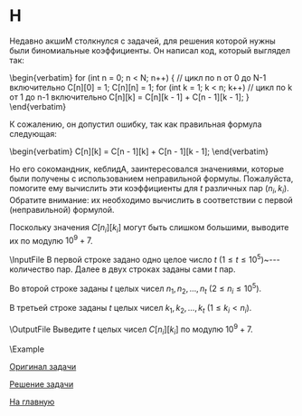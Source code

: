 <h1>H </h1>
Недавно акшиМ столкнулся с задачей, для решения которой нужны были биномиальные коэффициенты. Он написал код, который выглядел так:

\begin{verbatim}    for (int n = 0; n < N; n++) { // цикл по n от 0 до N-1 включительно
        C[n][0] = 1;
        C[n][n] = 1;
        for (int k = 1; k < n; k++) // цикл по k от 1 до n-1 включительно
            C[n][k] = C[n][k - 1] + C[n - 1][k - 1];
    }
\end{verbatim}

К сожалению, он допустил ошибку, так как правильная формула следующая:

\begin{verbatim}            C[n][k] = C[n - 1][k] + C[n - 1][k - 1];
\end{verbatim}

Но его сокомандник, кеблидА, заинтересовался значениями, которые были получены с использованием неправильной формулы. Пожалуйста, помогите ему вычислить эти коэффициенты для $t$ различных пар $(n_i, k_i)$. Обратите внимание: их необходимо вычислить в соответствии с первой (неправильной) формулой.

Поскольку значения $C[n_i][k_i]$ могут быть слишком большими, выводите их по модулю $10^9 + 7$.

\InputFile
В первой строке задано одно целое число $t$ ($1 \le t \le 10^5$)~--- количество пар. Далее в двух строках заданы сами $t$ пар.

Во второй строке заданы $t$ целых чисел $n_1, n_2, \dots, n_t$ ($2 \le n_i \le 10^5$).

В третьей строке заданы $t$ целых чисел $k_1, k_2, \dots, k_t$ ($1 \le k_i < n_i$).

\OutputFile
Выведите $t$ целых чисел $C[n_i][k_i]$ по модулю $10^9 + 7$.

\Example


[Оригинал задачи](https://codeforces.com/contest/2025/problem/B)

[Решение задачи](Solution_H.md)

[На главную](README.md)